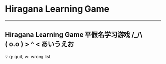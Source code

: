 # Hiragana Learning Game

----------------------
Hiragana Learning Game
    平假名学习游戏
       /\_/\  
      ( o.o ) 
       > ^ <
     あいうえお
----------------------
💡 q: quit, w: wrong list

